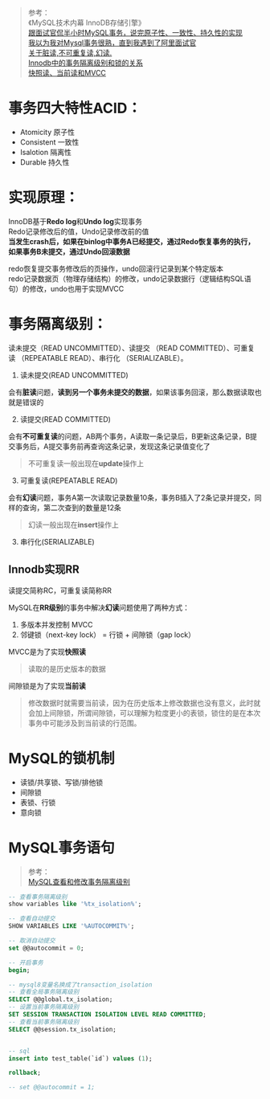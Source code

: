 > 参考：  
> 《MySQL技术内幕  InnoDB存储引擎》  
> [跟面试官侃半小时MySQL事务，说完原子性、一致性、持久性的实现](https://zhuanlan.zhihu.com/p/129860691)  
> [我以为我对Mysql事务很熟，直到我遇到了阿里面试官](https://zhuanlan.zhihu.com/p/148035779)  
> [关于脏读,不可重复读,幻读.](https://zhuanlan.zhihu.com/p/66016870)  
> [Innodb中的事务隔离级别和锁的关系](https://tech.meituan.com/2014/08/20/innodb-lock.html)  
> [快照读、当前读和MVCC](https://www.cnblogs.com/AlmostWasteTime/p/11466520.html)   


# 事务四大特性ACID：

- Atomicity 原子性
- Consistent 一致性
- Isalotion 隔离性
- Durable 持久性

# 实现原理：
InnoDB基于**Redo log**和**Undo log**实现事务  
Redo记录修改后的值，Undo记录修改前的值  
**当发生crash后，如果在binlog中事务A已经提交，通过Redo恢复事务的执行，如果事务B未提交，通过Undo回滚数据**    

redo恢复提交事务修改后的页操作，undo回滚行记录到某个特定版本  
redo记录数据页（物理存储结构）的修改，undo记录数据行（逻辑结构SQL语句）的修改，undo也用于实现MVCC  



# 事务隔离级别：
读未提交（READ UNCOMMITTED）、读提交 （READ COMMITTED）、可重复读 （REPEATABLE READ）、串行化 （SERIALIZABLE）。

1. 读未提交(READ UNCOMMITTED)

会有**脏读**问题，**读到另一个事务未提交的数据**，如果该事务回滚，那么数据读取也就是错误的

2. 读提交(READ COMMITTED)

会有**不可重复读**的问题，AB两个事务，A读取一条记录后，B更新这条记录，B提交事务后，A提交事务前再查询这条记录，发现这条记录值变化了

> 不可重复读一般出现在**update**操作上

3. 可重复读(REPEATABLE READ)

会有**幻读**问题，事务A第一次读取记录数量10条，事务B插入了2条记录并提交，同样的查询，第二次查到的数量是12条

> 幻读一般出现在**insert**操作上

3. 串行化(SERIALIZABLE)

## Innodb实现RR
读提交简称RC，可重复读简称RR  

MySQL在**RR级别**的事务中解决**幻读**问题使用了两种方式：
1. 多版本并发控制 MVCC
2. 邻键锁（next-key lock） = 行锁 + 间隙锁（gap lock）

MVCC是为了实现**快照读**

> 读取的是历史版本的数据

间隙锁是为了实现**当前读**

> 修改数据时就需要当前读，因为在历史版本上修改数据也没有意义，此时就会加上间隙锁，所谓间隙锁，可以理解为粒度更小的表锁，锁住的是在本次事务中可能涉及到当前读的行范围。

# MySQL的锁机制

- 读锁/共享锁、写锁/排他锁
- 间隙锁
- 表锁、行锁
- 意向锁


# MySQL事务语句
> 参考：  
> [MySQL查看和修改事务隔离级别](http://c.biancheng.net/view/7266.html)  
>   


```sql
-- 查看事务隔离级别
show variables like '%tx_isolation%';

-- 查看自动提交
SHOW VARIABLES LIKE '%AUTOCOMMIT%';

-- 取消自动提交
set @@autocommit = 0;

-- 开启事务
begin;

-- mysql8变量名换成了transaction_isolation
-- 查看全局事务隔离级别
SELECT @@global.tx_isolation;
-- 设置当前事务隔离级别
SET SESSION TRANSACTION ISOLATION LEVEL READ COMMITTED;
-- 查看当前事务隔离级别
SELECT @@session.tx_isolation;


-- sql
insert into test_table(`id`) values (1);

rollback;

-- set @@autocommit = 1;
```